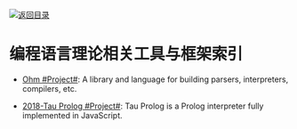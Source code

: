 [![返回目录](https://user-images.githubusercontent.com/5803001/38079637-ff0abcf0-3371-11e8-9b76-ad651620afc7.jpg)](https://github.com/wxyyxc1992/Awesome-Links)

# 编程语言理论相关工具与框架索引

* [Ohm #Project#](https://github.com/harc/ohm): A library and language for building parsers, interpreters, compilers, etc.

- [2018-Tau Prolog #Project#](https://github.com/jariazavalverde/tau-prolog/): Tau Prolog is a Prolog interpreter fully implemented in JavaScript.
